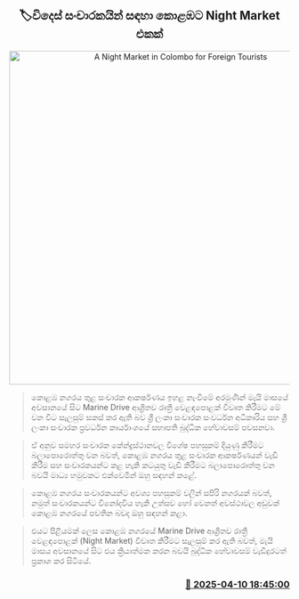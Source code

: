 <p align='center'><b><h2 align='center' title='A Night Market in Colombo for Foreign Tourists'>🏷විදෙස් සංචාරකයින් සඳහා කොළඹට Night Market එකක්</h2></b></p>
<p align='center'><img src='https://helakuru.sgp1.cdn.digitaloceanspaces.com/esana/images/lib/night-market.jpg' width='600' alt='A Night Market in Colombo for Foreign Tourists'></p>

> කොළඹ නගරය තුළ සංචාරක ආකර්ෂණය ඉහළ නැංවීමේ අරමුණින් මැයි මාසයේ අවසානයේ සිට Marine Drive ආශ්‍රිතව රාත්‍රී වෙළඳපොළක් විවෘත කිරීමට මේ වන විට සැලසුම් සකස් කර ඇති බව ශ්‍රී ලංකා සංචාරක සංවර්ධන අධිකාරිය සහ ශ්‍රී ලංකා සංචාරක ප්‍රවර්ධන කාර්යාංශයේ සභාපති බුද්ධික හේවාවසම් පවසනවා.

> ඒ අනුව සමහර සංචාරක කේන්ද්‍රස්ථානවල විශේෂ පහසුකම් දියුණු කිරීමට බලාපොරොත්තු වන බවත්, කොළඹ නගරය තුළ සංචාරක ආකර්ෂණයන් වැඩි කිරීම සහ සංචාරකයන්ට කළ හැකි කටයුතු වැඩි කිරීමට බලාපොරොත්තු වන බවයි මාධ්‍ය හමුවකට එක්වෙමින් ඔහු සඳහන් කළේ.

> කොළඹ නගරය සංචාරකයන්ට අවශ්‍ය පහසුකම් වලින් සපිරි නගරයක් බවත්, නමුත් සංචාරකයන්ට විනෝදවිය හැකි උත්සව හෝ වෙනත් අවස්ථාවල අඩුවක් කොළඹ නගරයේ පවතින බවද ඔහු සඳහන් කළා.

> එයට පිළියමක් ලෙස කොළඹ නගරයේ Marine Drive ආශ්‍රිතව රාත්‍රී වෙළඳපොළක් (Night Market) විවෘත කිරීමට සැලසුම් කර ඇති බවත්, මැයි මාසය අවසානයේ සිට එය ක්‍රියාත්මක කරන බවයි බුද්ධික හේවාවසම් වැඩිදුරටත් ප්‍රකාශ කර සිටියේ.



<h3 align='right'><a href='https://www.helakuru.lk/esana/p/109171/'>📅 2025-04-10 18:45:00</a></h3>
